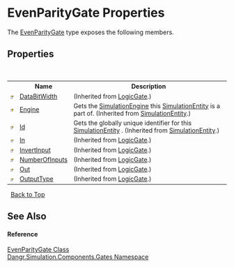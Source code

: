 # EvenParityGate Properties
 

The <a href="T_Dangr_Simulation_Components_Gates_EvenParityGate">EvenParityGate</a> type exposes the following members.


## Properties
&nbsp;<table><tr><th></th><th>Name</th><th>Description</th></tr><tr><td>![Public property](media/pubproperty.gif "Public property")</td><td><a href="P_Dangr_Simulation_Components_Gates_LogicGate_DataBitWidth">DataBitWidth</a></td><td> (Inherited from <a href="T_Dangr_Simulation_Components_Gates_LogicGate">LogicGate</a>.)</td></tr><tr><td>![Protected property](media/protproperty.gif "Protected property")</td><td><a href="P_Dangr_Simulation_Types_SimulationEntity_Engine">Engine</a></td><td>
Gets the <a href="T_Dangr_Simulation_SimulationEngine">SimulationEngine</a> this <a href="T_Dangr_Simulation_Types_SimulationEntity">SimulationEntity</a> is a part of.
 (Inherited from <a href="T_Dangr_Simulation_Types_SimulationEntity">SimulationEntity</a>.)</td></tr><tr><td>![Public property](media/pubproperty.gif "Public property")</td><td><a href="P_Dangr_Simulation_Types_SimulationEntity_Id">Id</a></td><td>
Gets the globally unique identifier for this <a href="T_Dangr_Simulation_Types_SimulationEntity">SimulationEntity</a> .
 (Inherited from <a href="T_Dangr_Simulation_Types_SimulationEntity">SimulationEntity</a>.)</td></tr><tr><td>![Public property](media/pubproperty.gif "Public property")</td><td><a href="P_Dangr_Simulation_Components_Gates_LogicGate_In">In</a></td><td> (Inherited from <a href="T_Dangr_Simulation_Components_Gates_LogicGate">LogicGate</a>.)</td></tr><tr><td>![Public property](media/pubproperty.gif "Public property")</td><td><a href="P_Dangr_Simulation_Components_Gates_LogicGate_InvertInput">InvertInput</a></td><td> (Inherited from <a href="T_Dangr_Simulation_Components_Gates_LogicGate">LogicGate</a>.)</td></tr><tr><td>![Public property](media/pubproperty.gif "Public property")</td><td><a href="P_Dangr_Simulation_Components_Gates_LogicGate_NumberOfInputs">NumberOfInputs</a></td><td> (Inherited from <a href="T_Dangr_Simulation_Components_Gates_LogicGate">LogicGate</a>.)</td></tr><tr><td>![Public property](media/pubproperty.gif "Public property")</td><td><a href="P_Dangr_Simulation_Components_Gates_LogicGate_Out">Out</a></td><td> (Inherited from <a href="T_Dangr_Simulation_Components_Gates_LogicGate">LogicGate</a>.)</td></tr><tr><td>![Public property](media/pubproperty.gif "Public property")</td><td><a href="P_Dangr_Simulation_Components_Gates_LogicGate_OutputType">OutputType</a></td><td> (Inherited from <a href="T_Dangr_Simulation_Components_Gates_LogicGate">LogicGate</a>.)</td></tr></table>&nbsp;
<a href="#evenparitygate-properties">Back to Top</a>

## See Also


#### Reference
<a href="T_Dangr_Simulation_Components_Gates_EvenParityGate">EvenParityGate Class</a><br /><a href="N_Dangr_Simulation_Components_Gates">Dangr.Simulation.Components.Gates Namespace</a><br />
